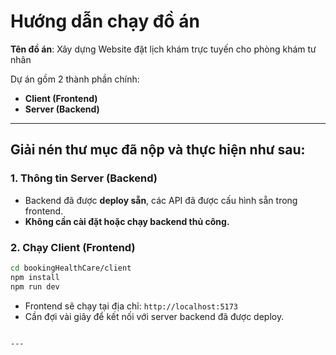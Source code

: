 # Hướng dẫn chạy đồ án

**Tên đồ án**: Xây dựng Website đặt lịch khám trực tuyến cho phòng khám tư nhân

Dự án gồm 2 thành phần chính:

- **Client (Frontend)**
- **Server (Backend)**

---

## Giải nén thư mục đã nộp và thực hiện như sau:

### 1. Thông tin Server (Backend)

- Backend đã được **deploy sẵn**, các API đã được cấu hình sẵn trong frontend.
- **Không cần cài đặt hoặc chạy backend thủ công.**

### 2. Chạy Client (Frontend)

```bash
cd bookingHealthCare/client
npm install
npm run dev
````

* Frontend sẽ chạy tại địa chỉ: `http://localhost:5173`
* Cần đợi vài giây để kết nối với server backend đã được deploy.

```

---


